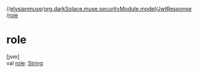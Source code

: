 //[elysianmuse](../../../index.md)/[org.darkSolace.muse.securityModule.model](../index.md)/[JwtResponse](index.md)
/[role](role.md)

# role

[jvm]\
val [role](role.md): [String](https://kotlinlang.org/api/latest/jvm/stdlib/kotlin/-string/index.html)
